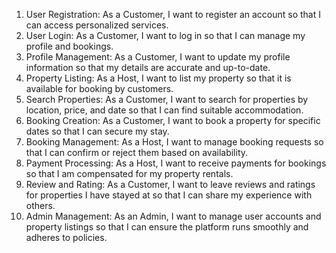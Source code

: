 1) User Registration: As a Customer, I want to register an account so that I can access personalized services.
2) User Login: As a Customer, I want to log in so that I can manage my profile and bookings.
3) Profile Management: As a Customer, I want to update my profile information so that my details are accurate and up-to-date.
4) Property Listing: As a Host, I want to list my property so that it is available for booking by customers.
5) Search Properties: As a Customer, I want to search for properties by location, price, and date so that I can find suitable accommodation.
6) Booking Creation: As a Customer, I want to book a property for specific dates so that I can secure my stay.
7) Booking Management: As a Host, I want to manage booking requests so that I can confirm or reject them based on availability.
8) Payment Processing: As a Host, I want to receive payments for bookings so that I am compensated for my property rentals.
9) Review and Rating: As a Customer, I want to leave reviews and ratings for properties I have stayed at so that I can share my experience with others.
10) Admin Management: As an Admin, I want to manage user accounts and property listings so that I can ensure the platform runs smoothly and adheres to policies.
